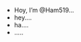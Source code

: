 - Hoy, I’m @Ham519...
- hey....
- ha....
- .....
<!---
Ham519/Ham519 is a ✨ special ✨ repository because its `README.md` (this file) appears on your GitHub profile.
You can click the Preview link to take a look at your changes.
--->
